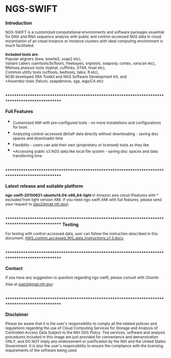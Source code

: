# NGS-SWIFT

<b>Introduction</b>

<sub>NGS-SWIFT is a customized computational environments and software packages essential for DNA and RNA sequence analysis with public and control-accessed NGS data in cloud. Instantiation of an cloud instance or instance clusters with ideal computing environment is much facilitated.</sub>

<sub><b>Included tools are: </b><br />
  Popular aligners (bwa, bowtie2, soap2 etc), <br />
  Variant callers (samtools/bcftools, freebayes, snptools, soapsnp, cortex, varscan etc), <br />
  RNAseq analysis tools (tophat, cufflinks, STAR, hisat etc), <br />
  Common utility tools (vcftools, bedtools, tabix, R etc), <br />
  NCBI developed SRA Toolkit and NGS Software Development Kit, and<br />
  *Assembly tools (falcon, soapdenovo, sga, wga/CA etc) </sub><br />


<br />
************************************************************************************************

<b>Full Features</b>

* <sub>Customized AMI with pre-configured tools - no more installations and configurations for tools</sub>
* <sub>Analyzing control-accessed dbGaP data directly without downloading - saving disc spaces and downloadin time</sub>
* <sub>Flexibility  - users can add their own (proprietary or licensed) tools as they like </sub>
* <sub>*Accessing public s3 NGS data like local file system - saving disc spaces and data transferring time</sub>


<br />
************************************************************************************************

<b>Latest release and suitable platform</b>

<sub><b>ngs-swift-20150621-ubuntu14.04-x86_64-light </b> in Amazon aws cloud  (Features with * excluded from light version AMI. If you need ngs-swift AMI with full features, please send your request to xiao2@mail.nih.gov). </b></sub>

<br />
************************************************************************************************
<b>Testing</b>

<sub>For testing with control-accessed data, user can follow the instruction described in this document: [AWS_control_accessed_1KG_data_Instructions_v1.3.docx](https://github.com/chunlinxiao/ngs-swift/blob/master/docs/AWS_control_accessed_1KG_data_Instructions_v1.3.docx).

<br />
************************************************************************************************

<b>Contact</b>

<sub>If you have any suggestion ro question regarding ngs-swift, please consult with Chunlin Xiao at xiao2@mail.nih.gov</sub>.


<br />
************************************************************************************************

<b>Disclaimer</b>

<sub>Please be aware that it is the user's responsibility to comply all the related policies and 
regulations regarding the use of Cloud Computing Services for Storage and Analysis of 
Controlled-Access Data Subject to the NIH GDS Policy. The services, software and analysis 
procedures included in this image are just provided for convenience and demonstration ONLY, 
and DO NOT imply any endorsement or justification by the NIH and the United States Government. 
It is also the user's responsibility to ensure the compliance with the licensing requirements 
of the software being used.</sub>
